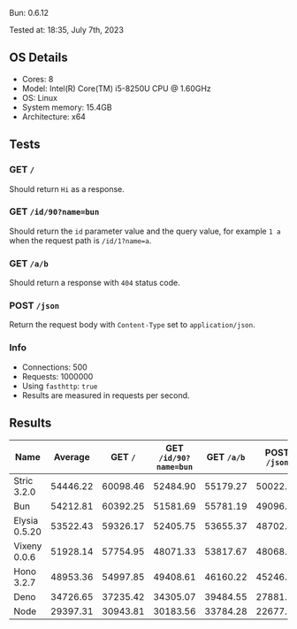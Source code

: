 Bun: 0.6.12

Tested at: 18:35, July 7th, 2023

## OS Details
- Cores: 8
- Model: Intel(R) Core(TM) i5-8250U CPU @ 1.60GHz
- OS: Linux
- System memory: 15.4GB
- Architecture: x64
## Tests
### GET `/`
Should return `Hi` as a response.
### GET `/id/90?name=bun`
Should return the `id` parameter value and the query value, for example `1 a` when the request path is `/id/1?name=a`.
### GET `/a/b`
Should return a response with `404` status code.
### POST `/json`
Return the request body with `Content-Type` set to `application/json`.
### Info
- Connections: 500
- Requests: 1000000
- Using `fasthttp`: `true`
- Results are measured in requests per second.

## Results
| Name | Average | GET `/` | GET `/id/90?name=bun` | GET `/a/b` | POST `/json` |
| --- | --- | --- | --- | --- | --- | 
| Stric 3.2.0 | 54446.22 | 60098.46 | 52484.90 | 55179.27 | 50022.25 |
| Bun | 54212.81 | 60392.25 | 51581.69 | 55781.19 | 49096.11 |
| Elysia 0.5.20 | 53522.43 | 59326.17 | 52405.75 | 53655.37 | 48702.41 |
| Vixeny 0.0.6 | 51928.14 | 57754.95 | 48071.33 | 53817.67 | 48068.61 |
| Hono 3.2.7 | 48953.36 | 54997.85 | 49408.61 | 46160.22 | 45246.76 |
| Deno | 34726.65 | 37235.42 | 34305.07 | 39484.55 | 27881.57 |
| Node | 29397.31 | 30943.81 | 30183.56 | 33784.28 | 22677.61 |